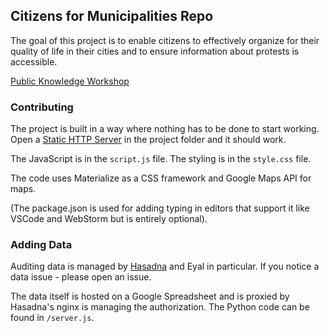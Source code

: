 Citizens for Municipalities Repo
-------------------------------------

The goal of this project is to enable citizens to effectively organize for their quality of life in their cities and to ensure information about protests is accessible.

[Public Knowledge Workshop](http://www.hasadna.org.il/)

### Contributing

The project is built in a way where nothing has to be done to start working. Open a [Static HTTP Server](https://gist.github.com/willurd/5720255) in the project folder and it should work.

The JavaScript is in the `script.js` file.
The styling is in the `style.css` file.

The code uses Materialize as a CSS framework and Google Maps API for maps.

(The package.json is used for adding typing in editors that support it like VSCode and WebStorm but is entirely optional).

### Adding Data

Auditing data is managed by [Hasadna](https://github.com/hasadna) and Eyal in particular. If you notice a data issue - please open an issue.

The data itself is hosted on a Google Spreadsheet and is proxied by Hasadna's nginx is managing the authorization. The Python code can be found in `/server.js`.
